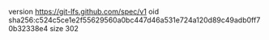 version https://git-lfs.github.com/spec/v1
oid sha256:c524c5ce1e2f55629560a0bc447d46a531e724a120d89c49adb0ff70b32338e4
size 302
